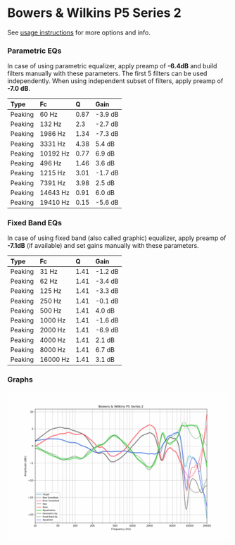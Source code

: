 # Bowers & Wilkins P5 Series 2
See [usage instructions](https://github.com/jaakkopasanen/AutoEq#usage) for more options and info.

### Parametric EQs
In case of using parametric equalizer, apply preamp of **-6.4dB** and build filters manually
with these parameters. The first 5 filters can be used independently.
When using independent subset of filters, apply preamp of **-7.0 dB**.

| Type    | Fc       |    Q | Gain    |
|:--------|:---------|:-----|:--------|
| Peaking | 60 Hz    | 0.87 | -3.9 dB |
| Peaking | 132 Hz   | 2.3  | -2.7 dB |
| Peaking | 1986 Hz  | 1.34 | -7.3 dB |
| Peaking | 3331 Hz  | 4.38 | 5.4 dB  |
| Peaking | 10192 Hz | 0.77 | 6.9 dB  |
| Peaking | 496 Hz   | 1.46 | 3.6 dB  |
| Peaking | 1215 Hz  | 3.01 | -1.7 dB |
| Peaking | 7391 Hz  | 3.98 | 2.5 dB  |
| Peaking | 14643 Hz | 0.91 | 6.0 dB  |
| Peaking | 19410 Hz | 0.15 | -5.6 dB |

### Fixed Band EQs
In case of using fixed band (also called graphic) equalizer, apply preamp of **-7.1dB**
(if available) and set gains manually with these parameters.

| Type    | Fc       |    Q | Gain    |
|:--------|:---------|:-----|:--------|
| Peaking | 31 Hz    | 1.41 | -1.2 dB |
| Peaking | 62 Hz    | 1.41 | -3.4 dB |
| Peaking | 125 Hz   | 1.41 | -3.3 dB |
| Peaking | 250 Hz   | 1.41 | -0.1 dB |
| Peaking | 500 Hz   | 1.41 | 4.0 dB  |
| Peaking | 1000 Hz  | 1.41 | -1.6 dB |
| Peaking | 2000 Hz  | 1.41 | -6.9 dB |
| Peaking | 4000 Hz  | 1.41 | 2.1 dB  |
| Peaking | 8000 Hz  | 1.41 | 6.7 dB  |
| Peaking | 16000 Hz | 1.41 | 3.1 dB  |

### Graphs
![](./Bowers%20&%20Wilkins%20P5%20Series%202.png)